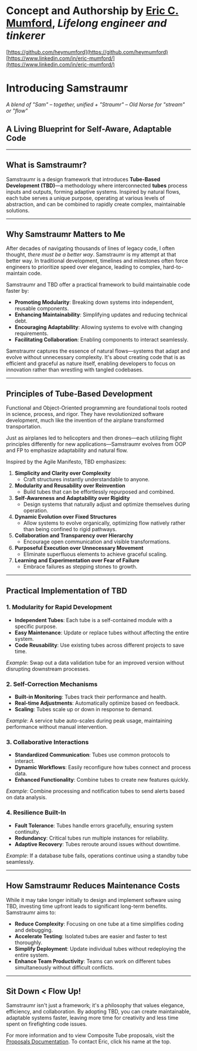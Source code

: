 # Concept and Authorship by [Eric C. Mumford](mailto:heymumford@samstraumr.org), *Lifelong engineer and tinkerer*

[https://github.com/heymumford](https://github.com/heymumford)
[https://www.linkedin.com/in/eric-mumford/](https://www.linkedin.com/in/eric-mumford/)

# Introducing Samstraumr

*A blend of "Sam" – together, unified + "Straumr" – Old Norse for "stream" or "flow"*

## A Living Blueprint for Self-Aware, Adaptable Code

---

## What is Samstraumr?

Samstraumr is a design framework that introduces **Tube-Based Development (TBD)**—a methodology where interconnected **tubes** process inputs and outputs, forming adaptive systems. Inspired by natural flows, each tube serves a unique purpose, operating at various levels of abstraction, and can be combined to rapidly create complex, maintainable solutions.

---

## Why Samstraumr Matters to Me

After decades of navigating thousands of lines of legacy code, I often thought, *there must be a better way*. Samstraumr is my attempt at that better way. In traditional development, timelines and milestones often force engineers to prioritize speed over elegance, leading to complex, hard-to-maintain code.

Samstraumr and TBD offer a practical framework to build maintainable code faster by:

- **Promoting Modularity**: Breaking down systems into independent, reusable components.
- **Enhancing Maintainability**: Simplifying updates and reducing technical debt.
- **Encouraging Adaptability**: Allowing systems to evolve with changing requirements.
- **Facilitating Collaboration**: Enabling components to interact seamlessly.

Samstraumr captures the essence of natural flows—systems that adapt and evolve without unnecessary complexity. It's about creating code that is as efficient and graceful as nature itself, enabling developers to focus on innovation rather than wrestling with tangled codebases.

---

## Principles of Tube-Based Development

Functional and Object-Oriented programming are foundational tools rooted in science, process, and rigor. They have revolutionized software development, much like the invention of the airplane transformed transportation.

Just as airplanes led to helicopters and then drones—each utilizing flight principles differently for new applications—Samstraumr evolves from OOP and FP to emphasize adaptability and natural flow.

Inspired by the Agile Manifesto, TBD emphasizes:

1. **Simplicity and Clarity over Complexity**
    - Craft structures instantly understandable to anyone.
2. **Modularity and Reusability over Reinvention**
    - Build tubes that can be effortlessly repurposed and combined.
3. **Self-Awareness and Adaptability over Rigidity**
    - Design systems that naturally adjust and optimize themselves during operation.
4. **Dynamic Evolution over Fixed Structures**
    - Allow systems to evolve organically, optimizing flow natively rather than being confined to rigid pathways.
5. **Collaboration and Transparency over Hierarchy**
    - Encourage open communication and visible transformations.
6. **Purposeful Execution over Unnecessary Movement**
    - Eliminate superfluous elements to achieve graceful scaling.
7. **Learning and Experimentation over Fear of Failure**
    - Embrace failures as stepping stones to growth.

---

## Practical Implementation of TBD

### 1. Modularity for Rapid Development

- **Independent Tubes**: Each tube is a self-contained module with a specific purpose.
- **Easy Maintenance**: Update or replace tubes without affecting the entire system.
- **Code Reusability**: Use existing tubes across different projects to save time.

*Example*: Swap out a data validation tube for an improved version without disrupting downstream processes.

### 2. Self-Correction Mechanisms

- **Built-in Monitoring**: Tubes track their performance and health.
- **Real-time Adjustments**: Automatically optimize based on feedback.
- **Scaling**: Tubes scale up or down in response to demand.

*Example*: A service tube auto-scales during peak usage, maintaining performance without manual intervention.

### 3. Collaborative Interactions

- **Standardized Communication**: Tubes use common protocols to interact.
- **Dynamic Workflows**: Easily reconfigure how tubes connect and process data.
- **Enhanced Functionality**: Combine tubes to create new features quickly.

*Example*: Combine processing and notification tubes to send alerts based on data analysis.

### 4. Resilience Built-In

- **Fault Tolerance**: Tubes handle errors gracefully, ensuring system continuity.
- **Redundancy**: Critical tubes run multiple instances for reliability.
- **Adaptive Recovery**: Tubes reroute around issues without downtime.

*Example*: If a database tube fails, operations continue using a standby tube seamlessly.

---

## How Samstraumr Reduces Maintenance Costs

While it may take longer initially to design and implement software using TBD, investing time upfront leads to significant long-term benefits. Samstraumr aims to:

- **Reduce Complexity**: Focusing on one tube at a time simplifies coding and debugging.
- **Accelerate Testing**: Isolated tubes are easier and faster to test thoroughly.
- **Simplify Deployment**: Update individual tubes without redeploying the entire system.
- **Enhance Team Productivity**: Teams can work on different tubes simultaneously without difficult conflicts.

---

## Sit Down < Flow Up!

Samstraumr isn't just a framework; it's a philosophy that values elegance, efficiency, and collaboration. By adopting TBD, you can create maintainable, adaptable systems faster, leaving more time for creativity and less time spent on firefighting code issues.

For more information and to view Composite Tube proposals, visit the [Proposals Documentation](./Samstraumr/docs/proposals).
To contact Eric, click his name at the top.
